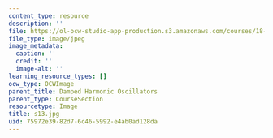 ```yaml
---
content_type: resource
description: ''
file: https://ol-ocw-studio-app-production.s3.amazonaws.com/courses/18-03sc-differential-equations-fall-2011/75972e3982d76c465992e4ab0ad128da_s13.jpg
file_type: image/jpeg
image_metadata:
  caption: ''
  credit: ''
  image-alt: ''
learning_resource_types: []
ocw_type: OCWImage
parent_title: Damped Harmonic Oscillators
parent_type: CourseSection
resourcetype: Image
title: s13.jpg
uid: 75972e39-82d7-6c46-5992-e4ab0ad128da
---
```

